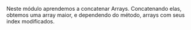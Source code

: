 Neste módulo aprendemos a concatenar Arrays.
Concatenando elas, obtemos uma array maior, e dependendo do método, arrays com seus index modificados.